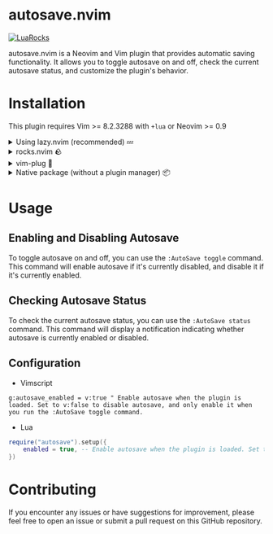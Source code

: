# autosave.nvim

[![LuaRocks](https://img.shields.io/luarocks/v/brianhuster/autosave.nvim?logo=lua&color=purple)](https://luarocks.org/modules/brianhuster/autosave.nvim)

autosave.nvim is a Neovim and Vim plugin that provides automatic saving functionality. It allows you to toggle autosave on and off, check the current autosave status, and customize the plugin's behavior.

# Installation

This plugin requires Vim >= 8.2.3288 with `+lua` or Neovim >= 0.9

<details>
<summary>Using lazy.nvim (recommended) 💤</summary>

```lua
require("lazy").setup({
    {
        "brianhuster/autosave.nvim",
        event="InsertEnter",
        opts = {} -- Configuration here
    },
})
```

</details>

<details>
<summary>rocks.nvim 🪨</summary>

```vim
:Rocks install live-preview.nvim
```
</details>

<details>
<summary>vim-plug 🔌</summary>

```vim
Plug 'brianhuster/autosave.nvim' 
```

</details>

<details>
<summary>Native package (without a plugin manager) 📦</summary>

* Neovim

```sh
git clone --depth 1 https://github.com/brianhuster/live-preview.nvim ~/.local/share/nvim/site/pack/brianhuster/start/live-preview.nvim
```

* Vim

```sh
git clone --depth 1 https://github.com/brianhuster/live-preview.nvim ~/.vim/pack/brianhuster/start/live-preview.nvim
```
</details>

# Usage

## Enabling and Disabling Autosave

To toggle autosave on and off, you can use the `:AutoSave toggle` command. This command will enable autosave if it's currently disabled, and disable it if it's currently enabled.

## Checking Autosave Status

To check the current autosave status, you can use the `:AutoSave status` command. This command will display a notification indicating whether autosave is currently enabled or disabled.

## Configuration

* Vimscript

```vim
g:autosave_enabled = v:true " Enable autosave when the plugin is loaded. Set to v:false to disable autosave, and only enable it when you run the :AutoSave toggle command.
```

* Lua

```lua
require("autosave").setup({
    enabled = true, -- Enable autosave when the plugin is loaded. Set to false to disable autosave, and only enable it when you run the :AutoSave toggle command.
})
```

# Contributing

If you encounter any issues or have suggestions for improvement, please feel free to open an issue or submit a pull request on this GitHub repository. 


